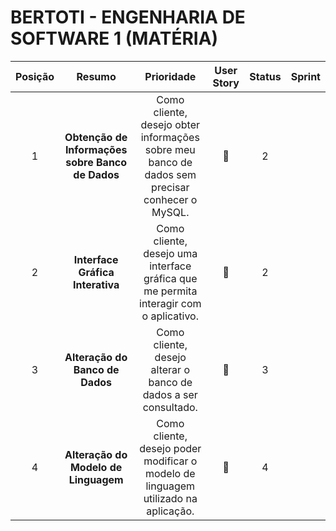 # BERTOTI - ENGENHARIA DE SOFTWARE 1 (MATÉRIA)

| Posição | Resumo | Prioridade | User Story | Status | Sprint |
|:------: |:------:| :--------: | :-----------------: | :----: | :----: |
|   1     |**Obtenção de Informações sobre Banco de Dados** | Como cliente, desejo obter informações sobre meu banco de dados sem precisar conhecer o MySQL. | 🔨 | 2 |
|   2     |**Interface Gráfica Interativa** |  Como cliente, desejo uma interface gráfica que me permita interagir com o aplicativo. | 🔨 | 2 |
|   3     | **Alteração do Banco de Dados** |  Como cliente, desejo alterar o banco de dados a ser consultado. | 🔨 | 3 |
|   4     | **Alteração do Modelo de Linguagem** | Como cliente, desejo poder modificar o modelo de linguagem utilizado na aplicação. | 🔨 | 4 |

